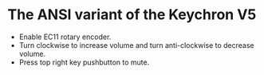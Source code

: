 # The ANSI variant of the Keychron V5

- Enable EC11 rotary encoder.
- Turn clockwise to increase volume and turn anti-clockwise to decrease volume.
- Press top right key pushbutton to mute.
